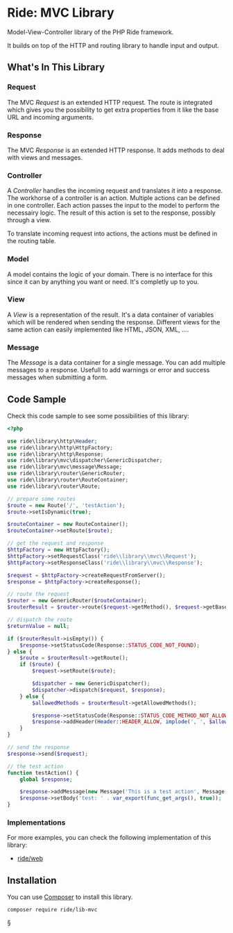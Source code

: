 # Ride: MVC Library

Model-View-Controller library of the PHP Ride framework.

It builds on top of the HTTP and routing library to handle input and output.

## What's In This Library 

### Request

The MVC _Request_ is an extended HTTP request.
The route is integrated which gives you the possibility to get extra properties from it like the base URL and incoming arguments.

### Response

The MVC _Response_ is an extended HTTP response.
It adds methods to deal with views and messages.

### Controller

A _Controller_ handles the incoming request and translates it into a response.
The workhorse of a controller is an action.
Multiple actions can be defined in one controller.
Each action passes the input to the model to perform the necessairy logic.
The result of this action is set to the response, possibly through a view.

To translate incoming request into actions, the actions must be defined in the routing table.

### Model

A model contains the logic of your domain.
There is no interface for this since it can by anything you want or need.
It's completly up to you.

### View

A _View_ is a representation of the result.
It's a data container of variables which will be rendered when sending the response.
Different views for the same action can easily implemented like HTML, JSON, XML, ....

### Message

The _Message_ is a data container for a single message.
You can add multiple messages to a response.
Usefull to add warnings or error and success messages when submitting a form.

## Code Sample

Check this code sample to see some possibilities of this library:

```php
<?php

use ride\library\http\Header;
use ride\library\http\HttpFactory;
use ride\library\http\Response;
use ride\library\mvc\dispatcher\GenericDispatcher;
use ride\library\mvc\message\Message;
use ride\library\router\GenericRouter;
use ride\library\router\RouteContainer;
use ride\library\router\Route;

// prepare some routes
$route = new Route('/', 'testAction');
$route->setIsDynamic(true);

$routeContainer = new RouteContainer();
$routeContainer->setRoute($route);

// get the request and response
$httpFactory = new HttpFactory();
$httpFactory->setRequestClass('ride\\library\\mvc\\Request');
$httpFactory->setResponseClass('ride\\library\\mvc\\Response');

$request = $httpFactory->createRequestFromServer();
$response = $httpFactory->createResponse();

// route the request
$router = new GenericRouter($routeContainer);
$routerResult = $router->route($request->getMethod(), $request->getBasePath(), $request->getBaseUrl());

// dispatch the route
$returnValue = null;

if ($routerResult->isEmpty()) {
    $response->setStatusCode(Response::STATUS_CODE_NOT_FOUND);
} else {
    $route = $routerResult->getRoute();
    if ($route) {
        $request->setRoute($route);

        $dispatcher = new GenericDispatcher();
        $dispatcher->dispatch($request, $response);
    } else {
        $allowedMethods = $routerResult->getAllowedMethods();

        $response->setStatusCode(Response::STATUS_CODE_METHOD_NOT_ALLOWED);
        $response->addHeader(Header::HEADER_ALLOW, implode(', ', $allowedMethods));
    }
}

// send the response
$response->send($request);

// the test action
function testAction() {
    global $response;

    $response->addMessage(new Message('This is a test action', Message::TYPE_WARNING));
    $response->setBody('test: ' . var_export(func_get_args(), true));
}
```

### Implementations

For more examples, you can check the following implementation of this library:
- [ride/web](https://github.com/all-ride/ride-web)

## Installation

You can use [Composer](http://getcomposer.org) to install this library.

```
composer require ride/lib-mvc
```
§
